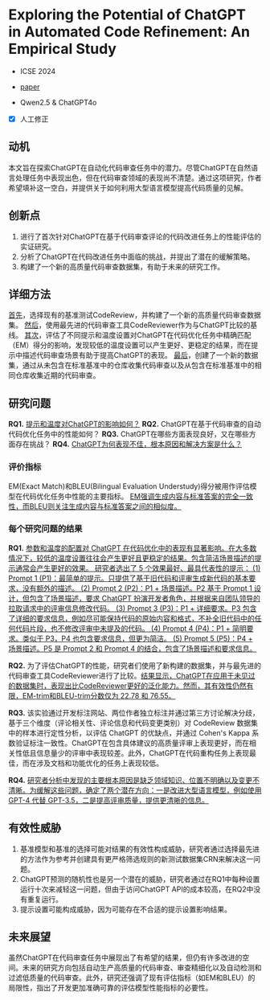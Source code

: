 # Exploring the Potential of ChatGPT in Automated Code Refinement: An Empirical Study
- ICSE 2024

- [paper](https://arxiv.org/pdf/2309.08221)

- Qwen2.5 & ChatGPT4o

- [x] 人工修正

## 动机

本文旨在探索ChatGPT在自动化代码审查任务中的潜力。尽管ChatGPT在自然语言处理任务中表现出色，但在代码审查领域的表现尚不清楚。通过这项研究，作者希望填补这一空白，并提供关于如何利用大型语言模型提高代码质量的见解。

## 创新点

1. 进行了首次针对ChatGPT在基于代码审查评论的代码改进任务上的性能评估的实证研究。
2. 分析了ChatGPT在代码改进任务中面临的挑战，并提出了潜在的缓解策略。
3. 构建了一个新的高质量代码审查数据集，有助于未来的研究工作。

## 详细方法

<u>首先</u>，选择现有的基准测试CodeReview，并构建了一个新的高质量代码审查数据集。
<u>然后</u>，使用最先进的代码审查工具CodeReviewer作为与ChatGPT比较的基线。
<u>其次</u>，评估了不同提示和温度设置对ChatGPT在代码优化任务中精确匹配（EM）得分的影响，发现较低的温度设置可以产生更好、更稳定的结果，而在提示中描述代码审查场景有助于提高ChatGPT的表现。
<u>最后</u>，创建了一个新的数据集，通过从未包含在标准基准中的仓库收集代码审查以及从包含在标准基准中的相同仓库收集近期的代码审查。

## 研究问题

**RQ1.** <u>提示和温度对ChatGPT的影响如何？</u>
**RQ2.** ChatGPT在基于代码审查的自动代码优化任务中的性能如何？
**RQ3.** ChatGPT在哪些方面表现良好，又在哪些方面存在挑战？
**RQ4.** <u>ChatGPT为何表现不佳，根本原因和解决方案是什么？</u>

### 评价指标

EM(Exact Match)和BLEU(Bilingual Evaluation Understudy)得分被用作评估模型在代码优化任务中性能的主要指标。
<u>EM强调生成内容与标准答案的完全一致性，而BLEU则关注生成内容与标准答案之间的相似度。</u>

### 每个研究问题的结果

**RQ1.** <u>参数和温度的配置对 ChatGPT 在代码优化中的表现有显著影响。在大多数情况下，较低的温度设置往往会产生更好且更稳定的结果。包含简洁场景描述的提示通常会产生更好的效果。
研究者选出了 5 个效果最好、最具代表性的提示：
(1) Prompt 1 (P1)：最简单的提示。只提供了基于旧代码和评审生成新代码的基本要求，没有额外的描述。
(2) Prompt 2 (P2)：P1 + 场景描述。P2 基于 Prompt 1 设计，但包含了场景描述，要求 ChatGPT 扮演开发者角色，并根据来自团队领导的拉取请求中的评审信息修改代码。
(3) Prompt 3 (P3)：P1 + 详细要求。P3 包含了详细的要求信息，例如尽可能保持代码的原始内容和格式，不补全旧代码中的任何代码片段，也不修改评审中未提及的代码。
(4) Prompt 4 (P4)：P1 + 简明要求。类似于 P3，P4 也包含要求信息，但更为简洁。
(5) Prompt 5 (P5)：P4 + 场景描述。P5 是 Prompt 2 和 Prompt 4 的结合，包含了场景描述和要求信息。</u>

**RQ2.** 为了评估ChatGPT的性能，研究者们使用了新构建的数据集，并与最先进的代码审查工具CodeReviewer进行了比较。<u>结果显示，ChatGPT在应用于未见过的数据集时，表现出比CodeReviewer更好的泛化能力。然而，其有效性仍然有限，EM-trim和BLEU-trim分数仅为 22.78 和 76.55。</u>

**RQ3.** 该实验通过开发标注网站、两位作者独立标注并通过第三方讨论解决分歧，基于三个维度（评论相关性、评论信息和代码变更类别）对 CodeReview 数据集中的样本进行定性分析，以评估 ChatGPT 的优缺点，并通过 Cohen's Kappa 系数验证标注一致性。ChatGPT在包含具体建议的高质量评审上表现更好，而在相关性低且信息量少的评审中表现较差。此外，ChatGPT在代码重构任务上表现最佳，而在涉及文档和功能优化的任务上表现较低。

**RQ4.** <u>研究者分析中发现的主要根本原因是缺乏领域知识、位置不明确以及变更不清晰。为缓解这些问题，确定了两个潜在方向：一是改进大型语言模型，例如使用 GPT-4 代替 GPT-3.5，二是提高评审质量，提供更清晰的信息。</u>

## 有效性威胁

1. 基准模型和基准的选择可能对结果的有效性构成威胁，研究者通过选择最先进的方法作为参考并创建具有更严格筛选规则的新测试数据集CRN来解决这一问题。
2. ChatGPT预测的随机性也是另一个潜在的威胁，研究者通过在RQ1中每种设置运行十次来减轻这一问题，但由于访问ChatGPT API的成本较高，在RQ2中没有重复运行。
3. 提示设置可能构成威胁，因为可能存在不合适的提示设置影响结果。

## 未来展望

虽然ChatGPT在代码审查任务中展现出了有希望的结果，但仍有许多改进的空间。未来的研究方向包括自动生产高质量的代码审查、审查精细化以及自动检测和过滤低质量的代码审查。此外，研究还强调了现有评估指标（如EM和BLEU）的局限性，指出了开发更加准确可靠的评估模型性能指标的必要性。